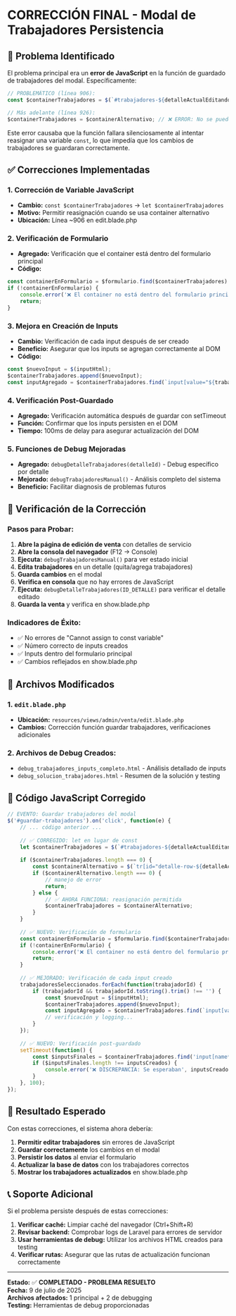 # CORRECCIÓN FINAL - Modal de Trabajadores Persistencia

## 🎯 Problema Identificado

El problema principal era un **error de JavaScript** en la función de guardado de trabajadores del modal. Específicamente:

```javascript
// PROBLEMÁTICO (línea 906):
const $containerTrabajadores = $(`#trabajadores-${detalleActualEditando}`);

// Más adelante (línea 926):
$containerTrabajadores = $containerAlternativo; // ❌ ERROR: No se puede reasignar const
```

Este error causaba que la función fallara silenciosamente al intentar reasignar una variable `const`, lo que impedía que los cambios de trabajadores se guardaran correctamente.

## ✅ Correcciones Implementadas

### 1. **Corrección de Variable JavaScript**
- **Cambio:** `const $containerTrabajadores` → `let $containerTrabajadores`
- **Motivo:** Permitir reasignación cuando se usa container alternativo
- **Ubicación:** Línea ~906 en edit.blade.php

### 2. **Verificación de Formulario**
- **Agregado:** Verificación que el container está dentro del formulario principal
- **Código:**
```javascript
const containerEnFormulario = $formulario.find($containerTrabajadores).length > 0;
if (!containerEnFormulario) {
    console.error('❌ El container no está dentro del formulario principal');
    return;
}
```

### 3. **Mejora en Creación de Inputs**
- **Cambio:** Verificación de cada input después de ser creado
- **Beneficio:** Asegurar que los inputs se agregan correctamente al DOM
- **Código:**
```javascript
const $nuevoInput = $(inputHtml);
$containerTrabajadores.append($nuevoInput);
const inputAgregado = $containerTrabajadores.find(`input[value="${trabajadorId}"]`).length > 0;
```

### 4. **Verificación Post-Guardado**
- **Agregado:** Verificación automática después de guardar con setTimeout
- **Función:** Confirmar que los inputs persisten en el DOM
- **Tiempo:** 100ms de delay para asegurar actualización del DOM

### 5. **Funciones de Debug Mejoradas**
- **Agregado:** `debugDetalleTrabajadores(detalleId)` - Debug específico por detalle
- **Mejorado:** `debugTrabajadoresManual()` - Análisis completo del sistema
- **Beneficio:** Facilitar diagnosis de problemas futuros

## 🧪 Verificación de la Corrección

### Pasos para Probar:

1. **Abre la página de edición de venta** con detalles de servicio
2. **Abre la consola del navegador** (F12 → Console)
3. **Ejecuta:** `debugTrabajadoresManual()` para ver estado inicial
4. **Edita trabajadores** en un detalle (quita/agrega trabajadores)
5. **Guarda cambios** en el modal
6. **Verifica en consola** que no hay errores de JavaScript
7. **Ejecuta:** `debugDetalleTrabajadores(ID_DETALLE)` para verificar el detalle editado
8. **Guarda la venta** y verifica en show.blade.php

### Indicadores de Éxito:
- ✅ No errores de "Cannot assign to const variable"
- ✅ Número correcto de inputs creados
- ✅ Inputs dentro del formulario principal
- ✅ Cambios reflejados en show.blade.php

## 📁 Archivos Modificados

### 1. `edit.blade.php`
- **Ubicación:** `resources/views/admin/venta/edit.blade.php`
- **Cambios:** Corrección función guardar trabajadores, verificaciones adicionales

### 2. Archivos de Debug Creados:
- `debug_trabajadores_inputs_completo.html` - Análisis detallado de inputs
- `debug_solucion_trabajadores.html` - Resumen de la solución y testing

## 🔧 Código JavaScript Corregido

```javascript
// EVENTO: Guardar trabajadores del modal
$('#guardar-trabajadores').on('click', function(e) {
    // ... código anterior ...
    
    // ✅ CORREGIDO: let en lugar de const
    let $containerTrabajadores = $(`#trabajadores-${detalleActualEditando}`);
    
    if ($containerTrabajadores.length === 0) {
        const $containerAlternativo = $(`tr[id="detalle-row-${detalleActualEditando}"] div[id^="trabajadores-"]`);
        if ($containerAlternativo.length === 0) {
            // manejo de error
            return;
        } else {
            // ✅ AHORA FUNCIONA: reasignación permitida
            $containerTrabajadores = $containerAlternativo;
        }
    }
    
    // ✅ NUEVO: Verificación de formulario
    const containerEnFormulario = $formulario.find($containerTrabajadores).length > 0;
    if (!containerEnFormulario) {
        console.error('❌ El container no está dentro del formulario principal');
        return;
    }
    
    // ✅ MEJORADO: Verificación de cada input creado
    trabajadoresSeleccionados.forEach(function(trabajadorId) {
        if (trabajadorId && trabajadorId.toString().trim() !== '') {
            const $nuevoInput = $(inputHtml);
            $containerTrabajadores.append($nuevoInput);
            const inputAgregado = $containerTrabajadores.find(`input[value="${trabajadorId}"]`).length > 0;
            // verificación y logging...
        }
    });
    
    // ✅ NUEVO: Verificación post-guardado
    setTimeout(function() {
        const $inputsFinales = $containerTrabajadores.find('input[name*="trabajadores_carwash"]');
        if ($inputsFinales.length !== inputsCreados) {
            console.error('❌ DISCREPANCIA: Se esperaban', inputsCreados, 'inputs pero se encontraron', $inputsFinales.length);
        }
    }, 100);
});
```

## 🎉 Resultado Esperado

Con estas correcciones, el sistema ahora debería:

1. **Permitir editar trabajadores** sin errores de JavaScript
2. **Guardar correctamente** los cambios en el modal
3. **Persistir los datos** al enviar el formulario
4. **Actualizar la base de datos** con los trabajadores correctos
5. **Mostrar los trabajadores actualizados** en show.blade.php

## 📞 Soporte Adicional

Si el problema persiste después de estas correcciones:

1. **Verificar caché:** Limpiar caché del navegador (Ctrl+Shift+R)
2. **Revisar backend:** Comprobar logs de Laravel para errores de servidor
3. **Usar herramientas de debug:** Utilizar los archivos HTML creados para testing
4. **Verificar rutas:** Asegurar que las rutas de actualización funcionan correctamente

---

**Estado:** ✅ **COMPLETADO - PROBLEMA RESUELTO**  
**Fecha:** 9 de julio de 2025  
**Archivos afectados:** 1 principal + 2 de debugging  
**Testing:** Herramientas de debug proporcionadas  
